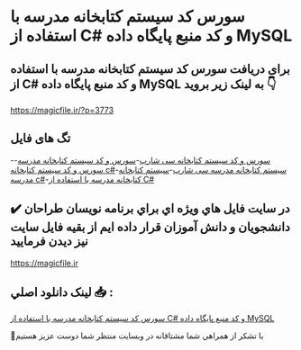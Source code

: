 # سورس کد سیستم کتابخانه مدرسه با استفاده از C# و کد منبع پایگاه داده MySQL

## برای دریافت سورس کد سیستم کتابخانه مدرسه با استفاده از C# و کد منبع پایگاه داده MySQL به لینک زیر بروید 👇

https://magicfile.ir/?p=3773

## تگ های فایل

-[سورس و کد سیستم کتابخانه سی شارپ](https://magicfile.ir/product/%d8%b3%d9%88%d8%b1%d8%b3-%da%a9%d8%af-%d8%b3%db%8c%d8%b3%d8%aa%d9%85-%da%a9%d8%aa%d8%a7%d8%a8%d8%ae%d8%a7%d9%86%d9%87-%d9%85%d8%af%d8%b1%d8%b3%d9%87-%d8%a8%d8%a7-%d8%a7%d8%b3%d8%aa%d9%81%d8%a7%d8%af%d9%87-c-%d9%be%d8%a7%db%8c%da%af%d8%a7%d9%87-%d8%af%d8%a7%d8%af%d9%87-mysql/)-[سورس و کد سیستم کتابخانه مدرسه](https://magicfile.ir/product/%d8%b3%d9%88%d8%b1%d8%b3-%da%a9%d8%af-%d8%b3%db%8c%d8%b3%d8%aa%d9%85-%da%a9%d8%aa%d8%a7%d8%a8%d8%ae%d8%a7%d9%86%d9%87-%d9%85%d8%af%d8%b1%d8%b3%d9%87-%d8%a8%d8%a7-%d8%a7%d8%b3%d8%aa%d9%81%d8%a7%d8%af%d9%87-c-%d9%be%d8%a7%db%8c%da%af%d8%a7%d9%87-%d8%af%d8%a7%d8%af%d9%87-mysql/)-[سورس و کد سیستم کتابخانه c#](https://magicfile.ir/product/%d8%b3%d9%88%d8%b1%d8%b3-%da%a9%d8%af-%d8%b3%db%8c%d8%b3%d8%aa%d9%85-%da%a9%d8%aa%d8%a7%d8%a8%d8%ae%d8%a7%d9%86%d9%87-%d9%85%d8%af%d8%b1%d8%b3%d9%87-%d8%a8%d8%a7-%d8%a7%d8%b3%d8%aa%d9%81%d8%a7%d8%af%d9%87-c-%d9%be%d8%a7%db%8c%da%af%d8%a7%d9%87-%d8%af%d8%a7%d8%af%d9%87-mysql/)-[سیستم کتابخانه مدرسه سی شارپ](https://magicfile.ir/product/%d8%b3%d9%88%d8%b1%d8%b3-%da%a9%d8%af-%d8%b3%db%8c%d8%b3%d8%aa%d9%85-%da%a9%d8%aa%d8%a7%d8%a8%d8%ae%d8%a7%d9%86%d9%87-%d9%85%d8%af%d8%b1%d8%b3%d9%87-%d8%a8%d8%a7-%d8%a7%d8%b3%d8%aa%d9%81%d8%a7%d8%af%d9%87-c-%d9%be%d8%a7%db%8c%da%af%d8%a7%d9%87-%d8%af%d8%a7%d8%af%d9%87-mysql/)-[سیستم کتابخانه مدرسه c#](https://magicfile.ir/product/%d8%b3%d9%88%d8%b1%d8%b3-%da%a9%d8%af-%d8%b3%db%8c%d8%b3%d8%aa%d9%85-%da%a9%d8%aa%d8%a7%d8%a8%d8%ae%d8%a7%d9%86%d9%87-%d9%85%d8%af%d8%b1%d8%b3%d9%87-%d8%a8%d8%a7-%d8%a7%d8%b3%d8%aa%d9%81%d8%a7%d8%af%d9%87-c-%d9%be%d8%a7%db%8c%da%af%d8%a7%d9%87-%d8%af%d8%a7%d8%af%d9%87-mysql/)-[کتابخانه مدرسه با استفاده از C#](https://magicfile.ir/product/%d8%b3%d9%88%d8%b1%d8%b3-%da%a9%d8%af-%d8%b3%db%8c%d8%b3%d8%aa%d9%85-%da%a9%d8%aa%d8%a7%d8%a8%d8%ae%d8%a7%d9%86%d9%87-%d9%85%d8%af%d8%b1%d8%b3%d9%87-%d8%a8%d8%a7-%d8%a7%d8%b3%d8%aa%d9%81%d8%a7%d8%af%d9%87-c-%d9%be%d8%a7%db%8c%da%af%d8%a7%d9%87-%d8%af%d8%a7%d8%af%d9%87-mysql/)

## ✔️ در سايت فايل هاي ويژه اي براي برنامه نويسان طراحان دانشجويان و دانش آموزان قرار داده ايم از بقيه فايل سايت نيز ديدن فرماييد

https://magicfile.ir


## لينک دانلود اصلي 📥 :

[سورس کد سیستم کتابخانه مدرسه با استفاده از C# و کد منبع پایگاه داده MySQL](https://magicfile.ir/product/%d8%b3%d9%88%d8%b1%d8%b3-%da%a9%d8%af-%d8%b3%db%8c%d8%b3%d8%aa%d9%85-%da%a9%d8%aa%d8%a7%d8%a8%d8%ae%d8%a7%d9%86%d9%87-%d9%85%d8%af%d8%b1%d8%b3%d9%87-%d8%a8%d8%a7-%d8%a7%d8%b3%d8%aa%d9%81%d8%a7%d8%af%d9%87-c-%d9%be%d8%a7%db%8c%da%af%d8%a7%d9%87-%d8%af%d8%a7%d8%af%d9%87-mysql/) 


🙏با تشکر از همراهي شما مشتاقانه در وبسایت منتظر شما دوست عزیز هستیم

